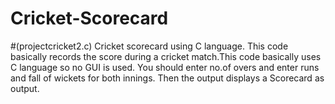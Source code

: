 # Cricket-Scorecard
#(projectcricket2.c)
Cricket scorecard using C language.
This code basically records the score during a cricket match.This code basically uses C language so no GUI is used.
You should enter no.of overs and enter runs and fall of wickets for both innings.
Then the output displays a Scorecard as output.
